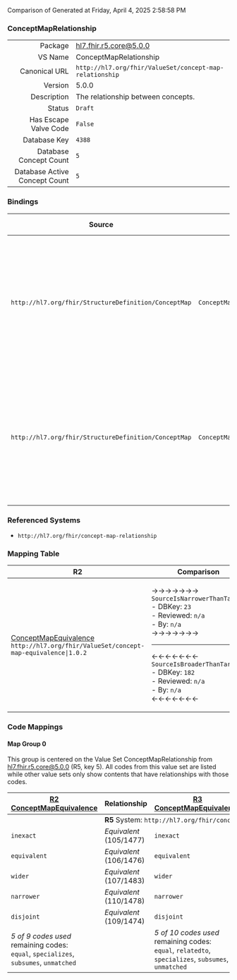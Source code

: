 Comparison of 
Generated at Friday, April 4, 2025 2:58:58 PM

### ConceptMapRelationship

|      |     |
| ---: | --- |
| Package | hl7.fhir.r5.core@5.0.0 |
| VS Name | ConceptMapRelationship |
| Canonical URL | `http://hl7.org/fhir/ValueSet/concept-map-relationship` |
| Version | 5.0.0 |
| Description | The relationship between concepts. |
| Status | `Draft` |
| Has Escape Valve Code | `False` |
| Database Key | `4388` |
| Database Concept Count | `5` |
| Database Active Concept Count | `5` |
### Bindings

| Source | Element | Binding | Strength | Element Short |
| ------ | ------- | ------- | -------- | ------------- |
| `http://hl7.org/fhir/StructureDefinition/ConceptMap` | `ConceptMap.group.element.target.relationship` | `http://hl7.org/fhir/ValueSet/concept-map-relationship\|5.0.0` | `Required` | related-to \| equivalent \| source-is-narrower-than-target \| source-is-broader-than-target \| not-related-to |
| `http://hl7.org/fhir/StructureDefinition/ConceptMap` | `ConceptMap.group.unmapped.relationship` | `http://hl7.org/fhir/ValueSet/concept-map-relationship\|5.0.0` | `Required` | related-to \| equivalent \| source-is-narrower-than-target \| source-is-broader-than-target \| not-related-to |

### Referenced Systems

* `http://hl7.org/fhir/concept-map-relationship`
### Mapping Table

| R2 | Comparison | R3 | Comparison | R4 | Comparison | R4B | Comparison | R5
| --- | --- | --- | --- | --- | --- | --- | --- | ---
| [ConceptMapEquivalence](/docs/R2/ValueSets/ConceptMapEquivalence.md)<br/> `http://hl7.org/fhir/ValueSet/concept-map-equivalence\|1.0.2` | →→→→→→→<br/>`SourceIsNarrowerThanTarget`<br/>- DBKey: `23`<br/>- Reviewed: `n/a`<br/>- By: `n/a`<br/>→→→→→→→<hr/>←←←←←←←<br/>`SourceIsBroaderThanTarget`<br/>- DBKey: `182`<br/>- Reviewed: `n/a`<br/>- By: `n/a`<br/>←←←←←←←| [ConceptMapEquivalence](/docs/R3/ValueSets/ConceptMapEquivalence.md)<br/> `http://hl7.org/fhir/ValueSet/concept-map-equivalence\|3.0.2` | →→→→→→→<br/>`Equivalent`<br/>- DBKey: `349`<br/>- Reviewed: `n/a`<br/>- By: `n/a`<br/>→→→→→→→<hr/>←←←←←←←<br/>`Equivalent`<br/>- DBKey: `572`<br/>- Reviewed: `n/a`<br/>- By: `n/a`<br/>←←←←←←←| [ConceptMapEquivalence](/docs/R4/ValueSets/ConceptMapEquivalence.md)<br/> `http://hl7.org/fhir/ValueSet/concept-map-equivalence\|4.0.1` | →→→→→→→<br/>`Equivalent`<br/>- DBKey: `1429`<br/>- Reviewed: `n/a`<br/>- By: `n/a`<br/>→→→→→→→<hr/>←←←←←←←<br/>`Equivalent`<br/>- DBKey: `1430`<br/>- Reviewed: `n/a`<br/>- By: `n/a`<br/>←←←←←←←| [ConceptMapEquivalence](/docs/R4B/ValueSets/ConceptMapEquivalence.md)<br/> `http://hl7.org/fhir/ValueSet/concept-map-equivalence\|4.3.0` | →→→→→→→<br/>`RelatedTo`<br/>- DBKey: `797`<br/>- Reviewed: `n/a`<br/>- By: `n/a`<br/>→→→→→→→<hr/>←←←←←←←<br/>`SourceIsNarrowerThanTarget`<br/>- DBKey: `1058`<br/>- Reviewed: `n/a`<br/>- By: `n/a`<br/>←←←←←←←| [ConceptMapRelationship](/docs/R5/ValueSets/ConceptMapRelationship.md)<br/> `http://hl7.org/fhir/ValueSet/concept-map-relationship\|5.0.0` 

### Code Mappings


#### Map Group 0

This group is centered on the Value Set ConceptMapRelationship from hl7.fhir.r5.core@5.0.0 (R5, key 5).
All codes from this value set are listed while other value sets only show contents that have relationships with those codes.

| [R2 ConceptMapEquivalence](/docs/R2/ValueSets/ConceptMapEquivalence.md)| Relationship | [R3 ConceptMapEquivalence](/docs/R3/ValueSets/ConceptMapEquivalence.md)| Relationship | [R4 ConceptMapEquivalence](/docs/R4/ValueSets/ConceptMapEquivalence.md)| Relationship | [R4B ConceptMapEquivalence](/docs/R4B/ValueSets/ConceptMapEquivalence.md)| Relationship | R5 ConceptMapRelationship
| --- | --- | --- | --- | --- | --- | --- | --- | ---
| <td colspan="8">**R5** System: `http://hl7.org/fhir/concept-map-relationship`
| `inexact`| _Equivalent_ <br/>(105/1477)| `inexact`| _Equivalent_ <br/>(3009/5217)| `inexact`| _Equivalent_ <br/>(14726/14727)| `inexact`| _Equivalent_ <br/>(7545/9814)| **`related-to`**
| `equivalent`| _Equivalent_ <br/>(106/1476)| `equivalent`| _Equivalent_ <br/>(3010/5218)| `equivalent`| _Equivalent_ <br/>(14714/14715)| `equivalent`| _Equivalent_ <br/>(7546/9813)| **`equivalent`**
| `wider`| _Equivalent_ <br/>(107/1483)| `wider`| _Equivalent_ <br/>(3011/5219)| `wider`| _Equivalent_ <br/>(14718/14719)| `wider`| _Equivalent_ <br/>(7547/9816)| **`source-is-narrower-than-target`**
| `narrower`| _Equivalent_ <br/>(110/1478)| `narrower`| _Equivalent_ <br/>(3014/5222)| `narrower`| _Equivalent_ <br/>(14722/14723)| `narrower`| _Equivalent_ <br/>(7550/9817)| **`source-is-broader-than-target`**
| `disjoint`| _Equivalent_ <br/>(109/1474)| `disjoint`| _Equivalent_ <br/>(3013/5221)| `disjoint`| _Equivalent_ <br/>(14730/14731)| `disjoint`| _Equivalent_ <br/>(7549/9815)| **`not-related-to`**
| *5 of 9 codes used* <br/>remaining codes:<br/>`equal`, `specializes`, `subsumes`, `unmatched`| | *5 of 10 codes used* <br/>remaining codes:<br/>`equal`, `relatedto`, `specializes`, `subsumes`, `unmatched`| | *5 of 10 codes used* <br/>remaining codes:<br/>`equal`, `relatedto`, `specializes`, `subsumes`, `unmatched`| | *5 of 10 codes used* <br/>remaining codes:<br/>`equal`, `relatedto`, `specializes`, `subsumes`, `unmatched`| | *5 of 5 codes used* 


